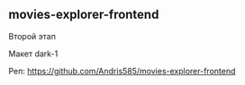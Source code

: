 ## movies-explorer-frontend

Второй этап

Макет dark-1

Реп: https://github.com/Andris585/movies-explorer-frontend